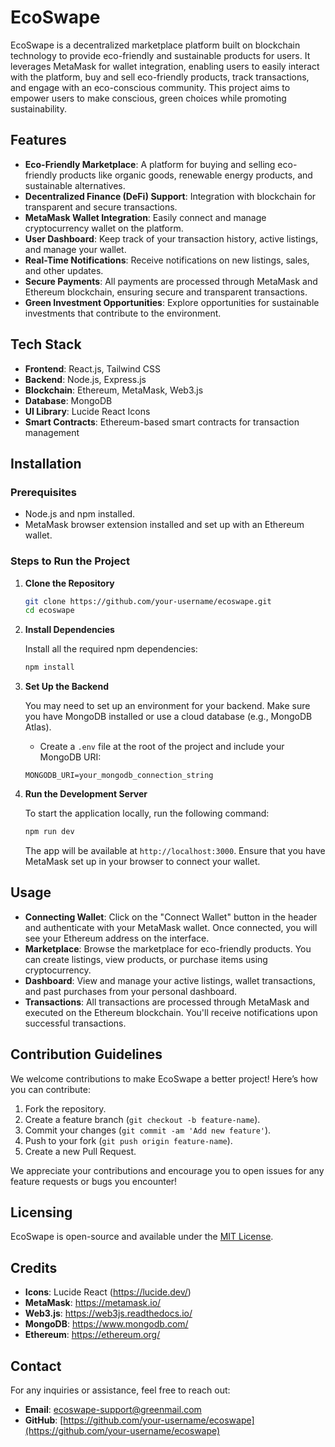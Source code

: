# EcoSwape

EcoSwape is a decentralized marketplace platform built on blockchain technology to provide eco-friendly and sustainable products for users. It leverages MetaMask for wallet integration, enabling users to easily interact with the platform, buy and sell eco-friendly products, track transactions, and engage with an eco-conscious community. This project aims to empower users to make conscious, green choices while promoting sustainability.

## Features

- **Eco-Friendly Marketplace**: A platform for buying and selling eco-friendly products like organic goods, renewable energy products, and sustainable alternatives.
- **Decentralized Finance (DeFi) Support**: Integration with blockchain for transparent and secure transactions.
- **MetaMask Wallet Integration**: Easily connect and manage cryptocurrency wallet on the platform.
- **User Dashboard**: Keep track of your transaction history, active listings, and manage your wallet.
- **Real-Time Notifications**: Receive notifications on new listings, sales, and other updates.
- **Secure Payments**: All payments are processed through MetaMask and Ethereum blockchain, ensuring secure and transparent transactions.
- **Green Investment Opportunities**: Explore opportunities for sustainable investments that contribute to the environment.

## Tech Stack

- **Frontend**: React.js, Tailwind CSS
- **Backend**: Node.js, Express.js
- **Blockchain**: Ethereum, MetaMask, Web3.js
- **Database**: MongoDB
- **UI Library**: Lucide React Icons
- **Smart Contracts**: Ethereum-based smart contracts for transaction management

## Installation

### Prerequisites

- Node.js and npm installed.
- MetaMask browser extension installed and set up with an Ethereum wallet.

### Steps to Run the Project

1. **Clone the Repository**

   ```bash
   git clone https://github.com/your-username/ecoswape.git
   cd ecoswape
   ```
2. **Install Dependencies**

   Install all the required npm dependencies:

   ```bash
   npm install
   ```
3. **Set Up the Backend**

   You may need to set up an environment for your backend. Make sure you have MongoDB installed or use a cloud database (e.g., MongoDB Atlas).

   - Create a `.env` file at the root of the project and include your MongoDB URI:

   ```env
   MONGODB_URI=your_mongodb_connection_string
   ```
4. **Run the Development Server**

   To start the application locally, run the following command:

   ```bash
   npm run dev
   ```

   The app will be available at `http://localhost:3000`. Ensure that you have MetaMask set up in your browser to connect your wallet.

## Usage

- **Connecting Wallet**: Click on the "Connect Wallet" button in the header and authenticate with your MetaMask wallet. Once connected, you will see your Ethereum address on the interface.
- **Marketplace**: Browse the marketplace for eco-friendly products. You can create listings, view products, or purchase items using cryptocurrency.
- **Dashboard**: View and manage your active listings, wallet transactions, and past purchases from your personal dashboard.
- **Transactions**: All transactions are processed through MetaMask and executed on the Ethereum blockchain. You'll receive notifications upon successful transactions.

## Contribution Guidelines

We welcome contributions to make EcoSwape a better project! Here’s how you can contribute:

1. Fork the repository.
2. Create a feature branch (`git checkout -b feature-name`).
3. Commit your changes (`git commit -am 'Add new feature'`).
4. Push to your fork (`git push origin feature-name`).
5. Create a new Pull Request.

We appreciate your contributions and encourage you to open issues for any feature requests or bugs you encounter!

## Licensing

EcoSwape is open-source and available under the [MIT License](LICENSE).

## Credits

- **Icons**: Lucide React (https://lucide.dev/)
- **MetaMask**: https://metamask.io/
- **Web3.js**: https://web3js.readthedocs.io/
- **MongoDB**: https://www.mongodb.com/
- **Ethereum**: https://ethereum.org/

## Contact

For any inquiries or assistance, feel free to reach out:

- **Email**: ecoswape-support@greenmail.com
- **GitHub**: [https://github.com/your-username/ecoswape](https://github.com/your-username/ecoswape)
